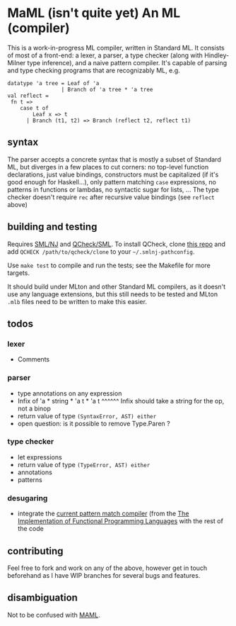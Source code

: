 # MaML (isn't quite yet) An ML (compiler)

This is a work-in-progress ML compiler, written in Standard ML. It consists of most of a front-end: a lexer, a parser, a type checker (along with Hindley-Milner type inference), and a naive pattern compiler. It's capable of parsing and type checking programs that are recognizably ML, e.g.

```
datatype 'a tree = Leaf of 'a
                 | Branch of 'a tree * 'a tree
val reflect =
 fn t =>
    case t of
        Leaf x => t
      | Branch (t1, t2) => Branch (reflect t2, reflect t1)
```

## syntax

The parser accepts a concrete syntax that is mostly a subset of Standard ML, but diverges in a few places to cut corners: no top-level function declarations, just value bindings, constructors must be capitalized (if it's good enough for Haskell...), only pattern matching `case` expressions, no patterns in functions or lambdas, no syntactic sugar for lists, ... The type checker doesn't require `rec` after recursive value bindings (see `reflect` above)

## building and testing

Requires [SML/NJ](http://smlnj.org/) and [QCheck/SML](http://contrapunctus.net/league/haques/qcheck/qcheck.html). To install QCheck, clone [this repo](https://github.com/league/qcheck) and add `QCHECK /path/to/qcheck/clone` to your `~/.smlnj-pathconfig`.

Use `make test` to compile and run the tests; see the Makefile for more targets.

It should build under MLton and other Standard ML compilers, as it doesn't use any language extensions, but this still needs to be tested and MLton `.mlb` files need to be written to make this easier.

## todos

### lexer

- Comments

### parser

- type annotations on any expression
- Infix of 'a * string * 'a t * 'a t
                ^^^^^^ Infix should take a string for the op, not a binop
- return value of type `(SyntaxError, AST) either`
- open question: is it possible to remove Type.Paren ?

### type checker

- let expressions
- return value of type `(TypeError, AST) either`
- annotations
- patterns

### desugaring

- integrate the [current pattern match compiler](https://github.com/spacemanaki/maml/blob/master/src/desugar.sml) (from the [The Implementation of Functional Programming Languages](http://research.microsoft.com/en-us/um/people/simonpj/papers/slpj-book-1987/) with the rest of the code

## contributing

Feel free to fork and work on any of the above, however get in touch beforehand as I have WIP branches for several bugs and features.

## disambiguation

Not to be confused with [MAML](http://en.wikipedia.org/wiki/Microsoft_Assistance_Markup_Language).
